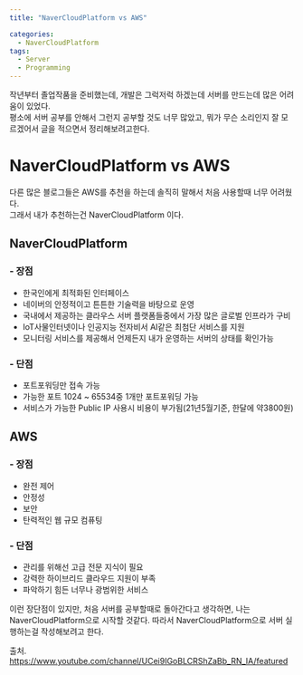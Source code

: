 ```yaml
---
title: "NaverCloudPlatform vs AWS"

categories:
  - NaverCloudPlatform
tags:
  - Server
  - Programming
---
```

작년부터 졸업작품을 준비했는데, 개발은 그럭저럭 하겠는데 서버를 만드는데 많은 어려움이 있었다.  
평소에 서버 공부를 안해서 그런지 공부할 것도 너무 많았고, 뭐가 무슨 소리인지 잘 모르겠어서 글을 적으면서 정리해보려고한다.  
# NaverCloudPlatform vs AWS  
다른 많은 블로그들은 AWS를 추천을 하는데 솔직히 말해서 처음 사용할때 너무 어려웠다.  
그래서 내가 추천하는건 NaverCloudPlatform 이다.

## NaverCloudPlatform
### &#45; 장점    
- 한국인에게 최적화된 인터페이스
- 네이버의 안정적이고 튼튼한 기술력을 바탕으로 운영
- 국내에서 제공하는 클라우스 서버 플랫폼들중에서 가장 많은 글로벌 인프라가 구비
- IoT사물인터넷이나 인공지능 전자비서 AI같은 최첨단 서비스를 지원
- 모니터링 서비스를 제공해서 언제든지 내가 운영하는 서버의 상태를 확인가능

### &#45; 단점
- 포트포워딩만 접속 가능
- 가능한 포트 1024 ~ 65534중 1개만 포트포워딩 가능
- 서비스가 가능한 Public IP 사용시 비용이 부가됨(21년5월기준, 한달에 약3800원)

## AWS
### &#45; 장점
- 완전 제어
- 안정성
- 보안
- 탄력적인 웹 규모 컴퓨팅

### &#45; 단점
- 관리를 위해선 고급 전문 지식이 필요
- 강력한 하이브리드 클라우드 지원이 부족
- 파악하기 힘든 너무나 광범위한 서비스


이런 장단점이 있지만, 처음 서버를 공부할때로 돌아간다고 생각하면, 나는 NaverCloudPlatform으로 시작할 것같다.
따라서 NaverCloudPlatform으로 서버 실행하는걸 작성해보려고 한다. 

출처. <https://www.youtube.com/channel/UCei9IGoBLCRShZaBb_RN_IA/featured>
